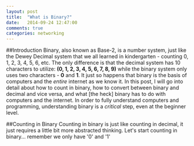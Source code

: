 ```yaml
---
layout: post
title:  "What is Binary?"
date:   2014-09-24 12:47:00
comments: true
categories: networking
---
```

##Introduction
Binary, also known as Base-2, is a number system, just like the Dewey Decimal system that we all learned in kindergarten - counting 0, 1, 2, 3, 4, 5, 6, etc.  The only difference is that the decimal system has 10 characters to utilize:  **(0, 1, 2, 3, 4, 5, 6, 7, 8, 9)** while the binary system only uses two characters - **0** and **1**.  It just so happens that binary is the basis of computers and the *entire* internet as we know it.  In this post, I will go into detail about how to count in binary, how to convert between binary and decimal and vice versa, and what [the heck] binary has to do with computers and the internet.  In order to fully understand computers and programming, understanding binary is a *critical* step, even at the beginner level.  

##Counting in Binary
Counting in binary is just like counting in decimal, it just requires a little bit more abstracted thinking.  Let's start counting in binary... remember we only have '0' and '1'

